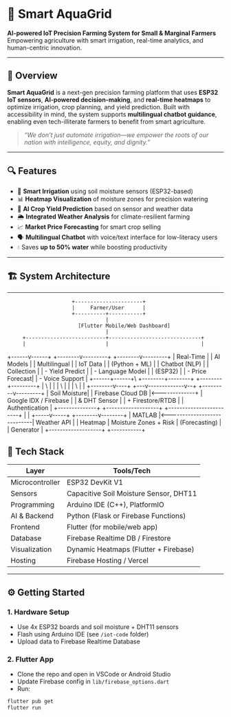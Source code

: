 # 🌱 Smart AquaGrid

**AI-powered IoT Precision Farming System for Small & Marginal Farmers**  
Empowering agriculture with smart irrigation, real-time analytics, and human-centric innovation.

---

## 📌 Overview

**Smart AquaGrid** is a next-gen precision farming platform that uses **ESP32 IoT sensors**, **AI-powered decision-making**, and **real-time heatmaps** to optimize irrigation, crop planning, and yield prediction. Built with accessibility in mind, the system supports **multilingual chatbot guidance**, enabling even tech-illiterate farmers to benefit from smart agriculture.

> *“We don’t just automate irrigation—we empower the roots of our nation with intelligence, equity, and dignity.”*

---

## 🔍 Features

- 🌾 **Smart Irrigation** using soil moisture sensors (ESP32-based)
- 📊 **Heatmap Visualization** of moisture zones for precision watering
- 🤖 **AI Crop Yield Prediction** based on sensor and weather data
- 🌦️ **Integrated Weather Analysis** for climate-resilient farming
- 📈 **Market Price Forecasting** for smart crop selling
- 🗣️ **Multilingual Chatbot** with voice/text interface for low-literacy users
- 💧 Saves **up to 50% water** while boosting productivity

---

## 🏗️ System Architecture

---
                         +----------------------+
                         |     Farmer/User      |
                         +----------+-----------+
                                    |
                           [Flutter Mobile/Web Dashboard]
                                    |
         +--------------------------+------------------------------+
         |                          |                              |
  +------v------+          +--------v---------+           +--------v---------+
  | Real-Time   |          |    AI Models     |           |  Multilingual    |
  | IoT Data    |          |  (Python + ML)   |           |   Chatbot (NLP)  |
  | Collection  |          |  - Yield Predict |           | - Language Model |
  | (ESP32)     |          |  - Price Forecast|           | - Voice Support  |
  +------+------+\         +--------+--------+           +--------+---------+
         |       \                 |                             |
         |        \                |                             |
         |         \               |                             |
+--------v----+ +---v-------------v--+                 +---------v---------+
| Soil Moisture| |  Firebase Cloud DB |<-------------+ | Google IDX / Firebase |
|  & DHT Sensor | |  + Firestore/RTDB |                | Authentication         |
+--------------+ +-------------------+                +------------------------+
         |                                             |
   +-----v-----+                              +--------v--------+
   | MATLAB     |<----------------------------|  Weather API     |
   | Heatmap    |   Moisture Zones + Risk     | (Forecasting)    |
   | Generator  |                            +-------------------+
   +-----------+


## 🧠 Tech Stack

| Layer           | Tools/Tech                           |
|----------------|---------------------------------------|
| Microcontroller| ESP32 DevKit V1                       |
| Sensors        | Capacitive Soil Moisture Sensor, DHT11|
| Programming    | Arduino IDE (C++), PlatformIO         |
| AI & Backend   | Python (Flask or Firebase Functions)  |
| Frontend       | Flutter (for mobile/web app)          |
| Database       | Firebase Realtime DB / Firestore      |
| Visualization  | Dynamic Heatmaps (Flutter + Firebase) |
| Hosting        | Firebase Hosting / Vercel             |

---

## ⚙️ Getting Started

### 1. Hardware Setup
- Use 4x ESP32 boards and soil moisture + DHT11 sensors
- Flash using Arduino IDE (see `/iot-code` folder)
- Upload data to Firebase Realtime Database

### 2. Flutter App
- Clone the repo and open in VSCode or Android Studio
- Update Firebase config in `lib/firebase_options.dart`
- Run:  
```bash
flutter pub get
flutter run

